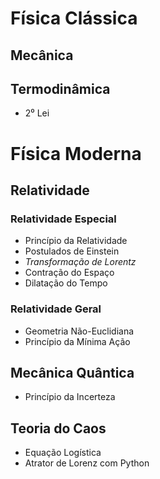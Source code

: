 # Física Clássica

## Mecânica

## Termodinâmica

- 2⁰ Lei

# Física Moderna

## Relatividade

### Relatividade Especial

- Princípio da Relatividade
- Postulados de Einstein
- *Transformação de Lorentz*
- Contração do Espaço 
- Dilatação do Tempo

### Relatividade Geral

- Geometria Não-Euclidiana
- Princípio da Mínima Ação

## Mecânica Quântica

- Princípio da Incerteza

## Teoria do Caos

- Equação Logística
- Atrator de Lorenz com Python